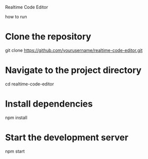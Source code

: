 Realtime Code Editor

how to run
# Clone the repository
git clone https://github.com/yourusername/realtime-code-editor.git

# Navigate to the project directory
cd realtime-code-editor

# Install dependencies
npm install

# Start the development server
npm start